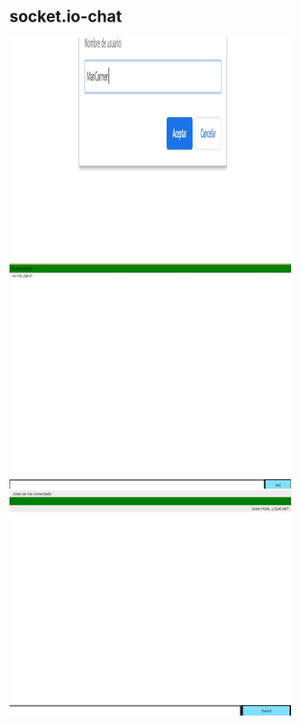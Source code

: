 ﻿# socket.io-chat
<img src="1.jpg" alt="Girl in a jacket" width="500" height="400">
<br>
<img src="2.jpg" alt="Girl in a jacket" width="500" height="400">
<br>
<img src="3.jpg" alt="Girl in a jacket" width="500" height="400">

